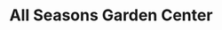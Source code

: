 ---
title: "All Seasons Garden Center"
url: /quakertown/all-seasons-garden-center/
shop: garden centre
---